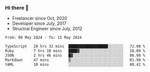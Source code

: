 ### Hi there 👋

- Freelancer since Oct, 2020
- Developer since July, 2017
- Structral Engineer since July, 2012

<!--START_SECTION:waka-->

```txt
From: 08 May 2024 - To: 15 May 2024

TypeScript   28 hrs 32 mins  ██████████████████░░░░░░░   72.00 %
Ruby         7 hrs 10 mins   ████▓░░░░░░░░░░░░░░░░░░░░   18.09 %
JSON         2 hrs 46 mins   █▓░░░░░░░░░░░░░░░░░░░░░░░   06.98 %
Markdown     47 mins         ▒░░░░░░░░░░░░░░░░░░░░░░░░   01.98 %
YAML         10 mins         ░░░░░░░░░░░░░░░░░░░░░░░░░   00.42 %
```

<!--END_SECTION:waka-->

